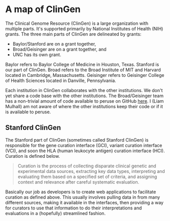 # A map of ClinGen

The Clinical Genome Resource (ClinGen) is a large organization with multiple
parts. It's supported primarily by National Institutes of Health (NIH) grants.
The three main parts of ClinGen are delineated by grants:

- Baylor/Stanford are on a grant together,
- Broad/Geisinger are on a grant together, and
- UNC has its own grant.

Baylor refers to Baylor College of Medicine in Houston, Texas. Stanford is our
part of ClinGen. Broad refers to the Broad Institute of MIT and Harvard located
in Cambridge, Massachusetts. Geisinger refers to Geisinger College of Health
Sciences located in Danville, Pennsylvania.

Each institution in ClinGen collaborates with the other institutions. We don't
yet share a code base with the other institutions. The Broad/Geisinger team has
a non-trivial amount of code available to peruse on GitHub
[here](https://github.com/clingen-data-model). I (Liam Mulhall) am not aware of
where the other institutions keep their code or if it is available to peruse.

## Stanford ClinGen

The Stanford part of ClinGen (sometimes called Stanford ClinGen) is responsible
for the gene curation interface (GCI), variant curation interface (VCI), and
soon the HLA (human leukocyte antigen) curation interface (HCI). Curation is
defined below.

> Curation is the process of collecting disparate clinical genetic and
> experimental data sources, extracting key data types, interpreting and
> evaluating them based on a specified set of criteria, and assigning context
> and relevance after careful systematic evaluation.

Basically our job as developers is to create web applications to facilitate
curation as defined above. This usually involves pulling data in from many
different sources, making it available in the interfaces, then providing a way
for curators to use that information to do their interpretations and evaluations
in a (hopefully) streamlined fashion.
